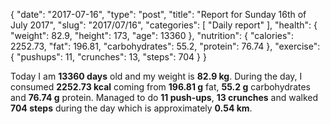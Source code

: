 {
    "date": "2017-07-16",
    "type": "post",
    "title": "Report for Sunday 16th of July 2017",
    "slug": "2017\/07\/16",
    "categories": [
        "Daily report"
    ],
    "health": {
        "weight": 82.9,
        "height": 173,
        "age": 13360
    },
    "nutrition": {
        "calories": 2252.73,
        "fat": 196.81,
        "carbohydrates": 55.2,
        "protein": 76.74
    },
    "exercise": {
        "pushups": 11,
        "crunches": 13,
        "steps": 704
    }
}

Today I am <strong>13360 days</strong> old and my weight is <strong>82.9 kg</strong>. During the day, I consumed <strong>2252.73 kcal</strong> coming from <strong>196.81 g</strong> fat, <strong>55.2 g</strong> carbohydrates and <strong>76.74 g</strong> protein. Managed to do <strong>11 push-ups</strong>, <strong>13 crunches</strong> and walked <strong>704 steps</strong> during the day which is approximately <strong>0.54 km</strong>.
